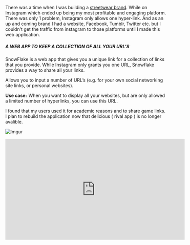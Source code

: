 There was a time when I was building a [streetwear brand](https://www.whilethegluedries.com/ventures/dontae). While on Instagram which ended up being my most profitable and engaging platform. There was only 1 problem, Instagram only allows one hyper-link. And as an up and coming brand I had a website, Facebook, Tumblr, Twitter etc. but I couldn't get the traffic from instagram to those platforms until I made this web application.

##### A WEB APP TO KEEP A COLLECTION OF ALL YOUR URL’S

SnowFlake is a web app that gives you a unique link for a collection of links that you provide. While Instagram only grants you one URL, Snowflake provides a way to share all your links.

Allows you to input a number of URL’s (e.g. for your own social networking site links, or personal websites).

**Use case:**  When you want to display all your websites, but are only allowed a limited number of hyperlinks, you can use this URL.

I found that my users used it for academic reasons and to share game links. I plan to rebuild the application now that delicious ( rival app ) is no longer avalible.



![Imgur](https://i.imgur.com/8zqPbJY.png)



<iframe width="560" height="315" src="https://www.youtube.com/embed/Vx56Mplu3sw" frameborder="0" allow="accelerometer; autoplay; encrypted-media; gyroscope; picture-in-picture" allowfullscreen> </iframe>


